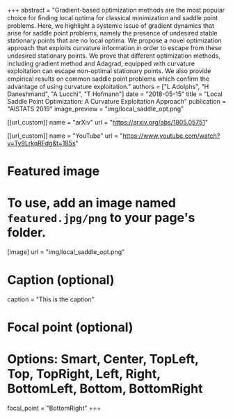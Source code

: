 +++
abstract = "Gradient-based optimization methods are the most popular choice for ﬁnding local optima for classical minimization and saddle point problems. Here, we highlight a systemic issue of gradient dynamics that arise for saddle point problems, namely the presence of undesired stable stationary points that are no local optima. We propose a novel optimization approach that exploits curvature information in order to escape from these undesired stationary points. We prove that diﬀerent optimization methods, including gradient method and Adagrad, equipped with curvature exploitation can escape non-optimal stationary points. We also provide empirical results on common saddle point problems which conﬁrm the advantage of using curvature exploitation."
authors = ["L Adolphs", "H Daneshmand", "A Lucchi", "T Hofmann"]
date = "2018-05-15"
title = "Local Saddle Point Optimization: A Curvature Exploitation Approach"
publication = "AISTATS 2019"
image_preview = "img/local_saddle_opt.png"

[[url_custom]]
    name = "arXiv"
    url = "https://arxiv.org/abs/1805.05751"

[[url_custom]]
    name = "YouTube"
    url = "https://www.youtube.com/watch?v=Ty9LrkqRFdg&t=185s"



# Featured image
# To use, add an image named `featured.jpg/png` to your page's folder. 
[image]
  url = "img/local_saddle_opt.png"
  # Caption (optional)
  caption = "This is the caption"

  # Focal point (optional)
  # Options: Smart, Center, TopLeft, Top, TopRight, Left, Right, BottomLeft, Bottom, BottomRight
  focal_point = "BottomRight"
+++

